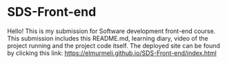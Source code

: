 # SDS-Front-end

Hello!
This is my submission for Software development front-end course. 
This submission includes this README.md, learning diary, video of the project running and the project code itself.
The deployed site can be found by clicking this link: https://elmurmeli.github.io/SDS-Front-end/index.html
